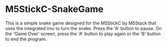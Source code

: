 # M5StickC-SnakeGame
This is a simple snake game designed for the M5StickC by M5Stack that uses the integrated imu to turn the snake.
Press the 'A' button to pause.
On the 'Game Over' screen, press the 'A' button to play again or the 'B' button to end the program.
